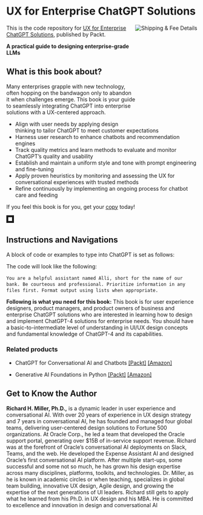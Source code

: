 # UX for Enterprise ChatGPT Solutions
<a href="https://www.packtpub.com/en-in/product/ux-for-enterprise-chatgpt-solutions-9781835461198"><img src="https://content.packt.com/_/image/original/B21964/cover_image_large.jpg" alt="Shipping & Fee Details" height="256px" align="right"></a>

This is the code repository for [UX for Enterprise ChatGPT Solutions](https://www.packtpub.com/en-in/product/ux-for-enterprise-chatgpt-solutions-9781835461198), published by Packt.

**A practical guide to designing enterprise-grade LLMs**

## What is this book about?
Many enterprises grapple with new technology, often hopping on the bandwagon only to abandon it when challenges emerge. This book is your guide to seamlessly integrating ChatGPT into enterprise solutions with a UX-centered approach.

* Align with user needs by applying design thinking to tailor ChatGPT to meet customer expectations
* Harness user research to enhance chatbots and recommendation engines
* Track quality metrics and learn methods to evaluate and monitor ChatGPT’s quality and usability
* Establish and maintain a uniform style and tone with prompt engineering and fine-tuning
* Apply proven heuristics by monitoring and assessing the UX for conversational experiences with trusted methods
* Refine continuously by implementing an ongoing process for chatbot care and feeding

If you feel this book is for you, get your [copy](https://www.amazon.com/Enterprise-ChatGPT-Solutions-practical-enterprise-grade/dp/1835461190) today!

<a href="https://www.packtpub.com/?utm_source=github&utm_medium=banner&utm_campaign=GitHubBanner"><img src="https://raw.githubusercontent.com/PacktPublishing/GitHub/master/GitHub.png" 
alt="https://www.packtpub.com/" border="5" /></a>

## Instructions and Navigations
A block of code or examples to type into ChatGPT is set as follows:

The code will look like the following:
```
You are a helpful assistant named Alli, short for the name of our 
bank. Be courteous and professional. Prioritize information in any 
files first. Format output using lists when appropriate.

```
**Following is what you need for this book:**
This book is for user experience designers, product managers, and product owners of business and enterprise ChatGPT solutions who are interested in learning how to design and implement ChatGPT-4 solutions for enterprise needs. You should have a basic-to-intermediate level of understanding in UI/UX design concepts and fundamental knowledge of ChatGPT-4 and its capabilities.

### Related products
* ChatGPT for Conversational AI and Chatbots [[Packt]](https://www.packtpub.com/en-in/product/chatgpt-for-conversational-ai-and-chatbots-9781805129530?type=subscription) [[Amazon]](https://www.amazon.com/dp/1805129538)

* Generative AI Foundations in Python [[Packt]](https://www.packtpub.com/en-in/product/generative-ai-foundations-in-python-9781835460825?type=subscription) [[Amazon]](https://www.amazon.com/dp/1835460828)

## Get to Know the Author
**Richard H. Miller, Ph.D.,** is a dynamic leader in user experience and conversational AI. With over 20 years of experience in UX design strategy and 7 years in conversational AI, he has founded and managed four global teams, delivering user-centered design solutions to Fortune 500 organizations. At Oracle Corp., he led a team that developed the Oracle support portal, generating over $15B of in-service support revenue. Richard was at the forefront of Oracle’s conversational AI deployments on Slack, Teams, and the web. He developed the Expense Assistant AI and designed Oracle’s first conversational AI platform. After multiple start-ups, some successful and some not so much, he has grown his design expertise across many disciplines, platforms, toolkits, and technologies. Dr. Miller, as he is known in academic circles or when teaching, specializes in global team building, innovative UX design, Agile design, and growing the expertise of the next generations of UI leaders. Richard still gets to apply what he learned from his Ph.D. in UX design and his MBA. He is committed to excellence and innovation in design and conversational AI
